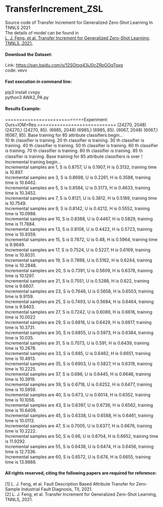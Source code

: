 # TransferIncrement_ZSL
Source code of Transfer Increment for Generalized Zero-Shot Learning In TNNLS 2021      
The details of model can be found in    
 [L. J. Feng, et al. Transfer Increment for Generalized Zero-Shot Learning, TNNLS, 2021.](https://ieeexplore.ieee.org/stamp/stamp.jsp?tp=&arnumber=9140375)


#### Download the Dataset:
 Link:  https://pan.baidu.com/s/12SGtog43jJ0cZRpGOqTgxg   
 code: vevv


#### Fast execution in command line:  
pip3 install cvxpy   
python3 AWA2_PA.py    

#### Results Example:  
============================Experiment: Ours+IOM+Res.============================
(24270, 2048) (24270,) (24270, 85). 
(6985, 2048) (6985,) (6985, 85). 
(6067, 2048) (6067,) (6067, 85). 
Base training for 85 attribute classifiers begin...  
10 th classifier is training. 
20 th classifier is training. 
30 th classifier is training. 
40 th classifier is training. 
50 th classifier is training. 
60 th classifier is training. 
70 th classifier is training. 
80 th classifier is training. 
85 th classifier is training. 
Base training for 85 attribute classifiers is over！  
Incremental training begin...  
Incremental samples are 1, S is 0.8757, U is 0.1907, H is 0.3132, training time is 10.897.   
Incremental samples are 3, S is 0.8698, U is 0.2261, H is 0.3588, training time is 10.6462.   
Incremental samples are 5, S is 0.8584, U is 0.3173, H is 0.4633, training time is 10.3452.   
Incremental samples are 7, S is 0.8121, U is 0.3812, H is 0.5189, training time is 10.7549.   
Incremental samples are 9, S is 0.8142, U is 0.4212, H is 0.5552, training time is 10.0988.   
Incremental samples are 10, S is 0.8388, U is 0.4467, H is 0.5829, training time is 11.7884.   
Incremental samples are 13, S is 0.8108, U is 0.4422, H is 0.5723, training time is 10.9359.   
Incremental samples are 15, S is 0.7872, U is 0.48, H is 0.5964, training time is 9.9649.   
Incremental samples are 17, S is 0.7524, U is 0.5227, H is 0.6169, training time is 10.8031.   
Incremental samples are 19, S is 0.7898, U is 0.5162, H is 0.6244, training time is 10.2848.   
Incremental samples are 20, S is 0.7391, U is 0.5609, H is 0.6378, training time is 10.1297.   
Incremental samples are 21, S is 0.7551, U is 0.5288, H is 0.622, training time is 9.6607.   
Incremental samples are 23, S is 0.7646, U is 0.5658, H is 0.6503, training time is 9.9159.   
Incremental samples are 25, S is 0.7493, U is 0.5684, H is 0.6464, training time is 9.9403.   
Incremental samples are 27, S is 0.7242, U is 0.6089, H is 0.6616, training time is 10.0022    
Incremental samples are 29, S is 0.6816, U is 0.6429, H is 0.6617, training time is 10.3731.   
Incremental samples are 30, S is 0.6855, U is 0.5973, H is 0.6384, training time is 10.035.   
Incremental samples are 31, S is 0.7073, U is 0.591, H is 0.6439, training time is 10.2678.   
Incremental samples are 33, S is 0.685, U is 0.6462, H is 0.6651, training time is 10.4913.   
Incremental samples are 35, S is 0.6903, U is 0.5827, H is 0.6319, training time is 10.2225.   
Incremental samples are 37, S is 0.686, U is 0.6445, H is 0.6646, training time is 10.3919.    
Incremental samples are 39, S is 0.6718, U is 0.6252, H is 0.6477, training time is 10.5959.   
Incremental samples are 40, S is 0.673, U is 0.6014, H is 0.6352, training time is 10.1056.  
Incremental samples are 43, S is 0.6397, U is 0.6736, H is 0.6562, training time is 10.6409.   
Incremental samples are 45, S is 0.6338, U is 0.6588, H is 0.6461, training time is 10.0113.   
Incremental samples are 47, S is 0.7005, U is 0.6377, H is 0.6676, training time is 10.2222.   
Incremental samples are 50, S is 0.66, U is 0.6704, H is 0.6652, training time is 11.9292.   
Incremental samples are 55, S is 0.6438, U is 0.6474, H is 0.6456, training time is 12.7336.   
Incremental samples are 60, S is 0.6572, U is 0.674, H is 0.6655, training time is 13.9888.   

#### All rights reserved, citing the following papers are required for reference:
[1] L. J. Feng, et al. Fault Description Based Attribute Transfer for Zero-Sample Industrial Fault Diagnosis, TII, 2021.  
[2] L. J. Feng, et al. Transfer Increment for Generalized Zero-Shot Learning, TNNLS, 2021.  
